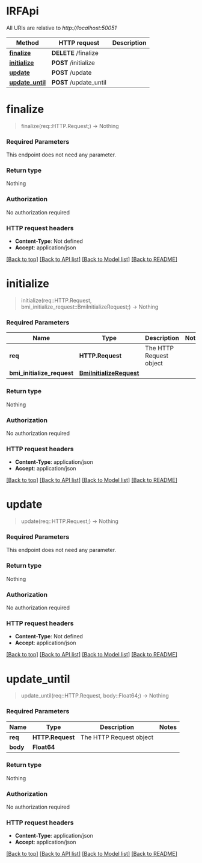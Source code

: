 # IRFApi

All URIs are relative to *http://localhost:50051*

Method | HTTP request | Description
------------- | ------------- | -------------
[**finalize**](IRFApi.md#finalize) | **DELETE** /finalize | 
[**initialize**](IRFApi.md#initialize) | **POST** /initialize | 
[**update**](IRFApi.md#update) | **POST** /update | 
[**update_until**](IRFApi.md#update_until) | **POST** /update_until | 


# **finalize**
> finalize(req::HTTP.Request;) -> Nothing



### Required Parameters
This endpoint does not need any parameter.

### Return type

Nothing

### Authorization

No authorization required

### HTTP request headers

 - **Content-Type**: Not defined
 - **Accept**: application/json

[[Back to top]](#) [[Back to API list]](../README.md#documentation-for-api-endpoints) [[Back to Model list]](../README.md#documentation-for-models) [[Back to README]](../README.md)

# **initialize**
> initialize(req::HTTP.Request, bmi_initialize_request::BmiInitializeRequest;) -> Nothing



### Required Parameters

Name | Type | Description  | Notes
------------- | ------------- | ------------- | -------------
 **req** | **HTTP.Request** | The HTTP Request object | 
**bmi_initialize_request** | [**BmiInitializeRequest**](BmiInitializeRequest.md)|  | 

### Return type

Nothing

### Authorization

No authorization required

### HTTP request headers

 - **Content-Type**: application/json
 - **Accept**: application/json

[[Back to top]](#) [[Back to API list]](../README.md#documentation-for-api-endpoints) [[Back to Model list]](../README.md#documentation-for-models) [[Back to README]](../README.md)

# **update**
> update(req::HTTP.Request;) -> Nothing



### Required Parameters
This endpoint does not need any parameter.

### Return type

Nothing

### Authorization

No authorization required

### HTTP request headers

 - **Content-Type**: Not defined
 - **Accept**: application/json

[[Back to top]](#) [[Back to API list]](../README.md#documentation-for-api-endpoints) [[Back to Model list]](../README.md#documentation-for-models) [[Back to README]](../README.md)

# **update_until**
> update_until(req::HTTP.Request, body::Float64;) -> Nothing



### Required Parameters

Name | Type | Description  | Notes
------------- | ------------- | ------------- | -------------
 **req** | **HTTP.Request** | The HTTP Request object | 
**body** | **Float64**|  | 

### Return type

Nothing

### Authorization

No authorization required

### HTTP request headers

 - **Content-Type**: application/json
 - **Accept**: application/json

[[Back to top]](#) [[Back to API list]](../README.md#documentation-for-api-endpoints) [[Back to Model list]](../README.md#documentation-for-models) [[Back to README]](../README.md)

